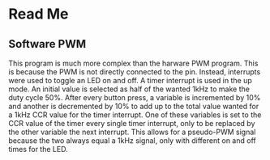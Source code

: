 # Read Me
## Software PWM

This program is much more complex than the harware PWM program.  This is because the PWM is not directly connected to the pin.  Instead, interrupts were used to toggle an LED on and off.  A timer interrupt is used in the up mode.  An initial value is selected as half of the wanted 1kHz to make the duty cycle 50%.  After every button press, a variable is incremented by 10% and another is decremented by 10% to add up to the total value wanted for a 1kHz CCR value for the timer interrupt.  One of these variables is set to the CCR value of the timer every single timer interrupt, only to be replaced by the other variable the next interrupt.  This allows for a pseudo-PWM signal because the two always equal a 1kHz signal, only with different on and off times for the LED.
